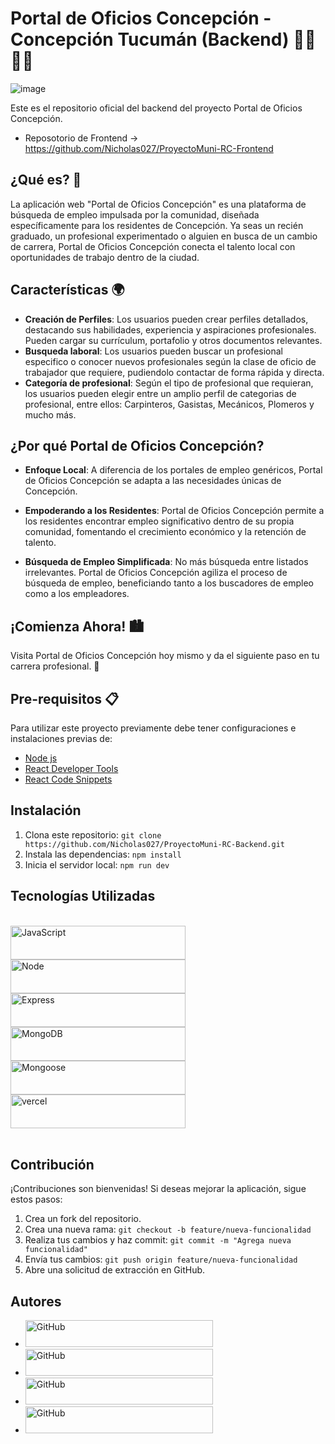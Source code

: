 # Portal de Oficios Concepción - Concepción Tucumán (Backend) 👷‍♂️👷‍♀️
![image](https://github.com/Nicholas027/ProyectoMuni-RC-Frontend/assets/95541436/34817533-3937-494a-bf9d-4a6f8363211d)

Este es el repositorio oficial del backend del proyecto Portal de Oficios Concepción.
- Reposotorio de Frontend -> https://github.com/Nicholas027/ProyectoMuni-RC-Frontend

## ¿Qué es? 🤔

La aplicación web "Portal de Oficios Concepción" es una plataforma de búsqueda de empleo impulsada por la comunidad, diseñada específicamente para los residentes de Concepción. Ya seas un recién graduado, un profesional experimentado o alguien en busca de un cambio de carrera, Portal de Oficios Concepción conecta el talento local con oportunidades de trabajo dentro de la ciudad.

## Características 🌍

- **Creación de Perfiles**: Los usuarios pueden crear perfiles detallados, destacando sus habilidades, experiencia y aspiraciones profesionales. Pueden cargar su currículum, portafolio y otros documentos relevantes.
- **Busqueda laboral**: Los usuarios pueden buscar un profesional especifico o conocer nuevos profesionales según la clase de oficio de trabajador que requiere, pudiendolo contactar de forma rápida y directa.
- **Categoría de profesional**: Según el tipo de profesional que requieran, los usuarios pueden elegir entre un amplio perfil de categorias de profesional, entre ellos: Carpinteros, Gasistas, Mecánicos, Plomeros y mucho más.
                      
## ¿Por qué Portal de Oficios Concepción? 

- **Enfoque Local**: A diferencia de los portales de empleo genéricos, Portal de Oficios Concepción se adapta a las necesidades únicas de Concepción.

- **Empoderando a los Residentes**: Portal de Oficios Concepción permite a los residentes encontrar empleo significativo dentro de su propia comunidad, fomentando el crecimiento económico y la retención de talento.

- **Búsqueda de Empleo Simplificada**: No más búsqueda entre listados irrelevantes. Portal de Oficios Concepción agiliza el proceso de búsqueda de empleo, beneficiando tanto a los buscadores de empleo como a los empleadores.

## ¡Comienza Ahora! 🏙

Visita Portal de Oficios Concepción hoy mismo y da el siguiente paso en tu carrera profesional. 🚀

## Pre-requisitos 📋

Para utilizar este proyecto previamente debe tener configuraciones e instalaciones previas de:

- [Node js](https://nodejs.org/es)
- [React Developer Tools]( https://chrome.google.com/webstore/detail/react-developer-tools/fmkadmapgofadopljbjfkapdkoienihi?hl=es)
- [React Code Snippets](https://marketplace.visualstudio.com/items?itemName=xabikos.ReactSnippets)

## Instalación

1. Clona este repositorio: `git clone https://github.com/Nicholas027/ProyectoMuni-RC-Backend.git`
2. Instala las dependencias: `npm install`
3. Inicia el servidor local: `npm run dev`

## Tecnologías Utilizadas

<br/>
<div>
      <img src="https://img.shields.io/badge/JavaScript-323330?style=for-the-badge&logo=javascript&logoColor=F7DF1E" alt="JavaScript" width="280" height="54">
  <br/>
      <img src="https://img.shields.io/badge/Node%20JS-339933?style=for-the-badge&logo=nodedotjs&logoColor=white" alt="Node" width="280" height="54">
  <br/>
      <img src="https://img.shields.io/badge/Express%20JS-000000?style=for-the-badge&logo=express&logoColor=white" alt="Express" width="280" height="54">
    <br/>  
      <img src="https://img.shields.io/badge/MongoDB-47A248?style=for-the-badge&logo=mongodb&logoColor=white" alt="MongoDB" width="280" height="54">
     <br/> 
      <img src="https://img.shields.io/badge/mongoose-880000?style=for-the-badge&logo=mongoose&logoColor=white" alt="Mongoose" width="280" height="54">
   <br/>   
      <img src="https://img.shields.io/badge/Vercel-000000?style=for-the-badge&logo=vercel&logoColor=white" alt="vercel" width="280" height="54">
</div>
<br/>

## Contribución

¡Contribuciones son bienvenidas! Si deseas mejorar la aplicación, sigue estos pasos:

1. Crea un fork del repositorio.
2. Crea una nueva rama: `git checkout -b feature/nueva-funcionalidad`
3. Realiza tus cambios y haz commit: `git commit -m "Agrega nueva funcionalidad"`
4. Envía tus cambios: `git push origin feature/nueva-funcionalidad`
5. Abre una solicitud de extracción en GitHub.

## Autores

<ul>
  <li>
    <a href="https://github.com/nicholas027">
      <img src="https://img.shields.io/badge/Nicolas Saavedra-100000?style=for-the-badge&logo=github&logoColor=white" alt="GitHub" width="300" height="43">
    </a>
  </li>
  <li>
    <a href="https://github.com/andressantamarina">
      <img src="https://img.shields.io/badge/Andres Santamarina-100000?style=for-the-badge&logo=github&logoColor=white" alt="GitHub" width="300" height="43">
    </a>
  </li>
  <li>
    <a href="https://github.com/mauroarms">
      <img src="https://img.shields.io/badge/Mauro Nahuel Armas-100000?style=for-the-badge&logo=github&logoColor=white" alt="GitHub" width="300" height="43">
    </a>
  </li>
  <li>
    <a href="https://github.com/alejoh12">
      <img src="https://img.shields.io/badge/Facundo Alejo Herrera-100000?style=for-the-badge&logo=github&logoColor=white" alt="GitHub" width="300" height="43">
    </a>
  </li>
</ul>